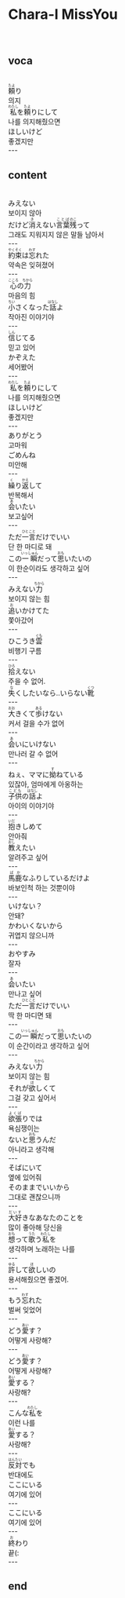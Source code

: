 <h1>Chara-I MissYou</h1><br>
<h2>voca</h2><br>
<ruby>頼<rt>たよ</rt></ruby>り<br>
의지<br>
<ruby>私<rt>わたし</rt></ruby>を<ruby>頼<rt>たよ</rt></ruby>りにして<br>
나를 의지해줬으면<br>
ほしいけど<br>
좋겠지만<br>
---<br>
<h2>content</h2><br>
みえない<br>
보이지 않아<br>
だけど<ruby>消<rt>き</rt></ruby>えない<ruby>言葉<rt>ことば</rt></ruby><ruby>残<rt>のこ</rt></ruby>って<br>
그래도 지워지지 않은 말들 남아서<br>
---<br>
<ruby>約束<rt>やくそく</rt></ruby>は<ruby>忘<rt>わす</rt></ruby>れた<br>
약속은 잊혀졌어<br>
---<br>
<ruby>心<rt>こころ</rt></ruby>の<ruby>力<rt>ちから</rt></ruby><br>
마음의 힘<br>
<ruby>小<rt>ちい</rt></ruby>さくなった<ruby>話<rt>はなし</rt></ruby>よ<br>
작아진 이야기야<br>
---<br>
<ruby>信<rt>しん</rt></ruby>じてる<br>
믿고 있어<br>
かぞえた<br>
세어봤어<br>
---<br>
<ruby>私<rt>わたし</rt></ruby>を<ruby>頼<rt>たよ</rt></ruby>りにして<br>
나를 의지해줬으면<br>
ほしいけど<br>
좋겠지만<br>
---<br>
ありがとう<br>
고마워<br>
ごめんね<br>
미안해<br>
---<br>
<ruby>繰<rt>く</rt></ruby>り<ruby>返<rt>かえ</rt></ruby>して<br>
반복해서<br>
<ruby>会<rt>あ</rt></ruby>いたい<br>
보고싶어<br>
---<br>
ただ<ruby>一言<rt>ひとこと</rt></ruby>だけでいい<br>
단 한 마디로 돼<br>
この<ruby>一瞬<rt>いっしゅん</rt></ruby>だって<ruby>思<rt>おも</rt></ruby>いたいの<br>
이 한순이라도 생각하고 싶어<br>
---<br>
みえない<ruby>力<rt>ちから</rt></ruby><br>
보이지 않는 힘<br>
<ruby>追<rt>お</rt></ruby>いかけてた<br>
쫓아갔어<br>
---<br>
ひこうき<ruby>雲<rt>ぐも</rt></ruby><br>
비행기 구름<br>
---<br>
<ruby>拾<rt>ひろ</rt></ruby>えない<br>
주을 수 없어.<br>
<ruby>失<rt>な</rt></ruby>くしたいなら‥いらない<ruby>靴<rt>くつ</rt></ruby><br>
---<br>
<ruby>大<rt>おお</rt></ruby>きくて<ruby>歩<rt>ある</rt></ruby>けない<br>
커서 걸을 수가 없어<br>
---<br>
<ruby>会<rt>あ</rt></ruby>いにいけない<br>
만나러 갈 수 없어<br>
---<br>
ねぇ、ママに<ruby>拗<rt>す</rt></ruby>ねている<br>
있잖아, 엄마에게 아옹하는<br>
<ruby>子供<rt>こども</rt></ruby>の<ruby>話<rt>はなし</rt></ruby>よ<br>
아이의 이야기야<br>
---<br>
<ruby>抱<rt>いだ</rt></ruby>きしめて<br>
안아줘<br>
<ruby>教<rt>おし</rt></ruby>えたい<br>
알려주고 싶어<br>
---<br>
<ruby>馬鹿<rt>ばか</rt></ruby>なふりしているだけよ<br>
바보인척 하는 것뿐이야<br>
---<br>
いけない？<br>
안돼?<br>
かわいくないから<br>
귀엽지 않으니까<br>
---<br>
おやすみ<br>
잘자<br>
---<br>
<ruby>会<rt>あ</rt></ruby>いたい<br>
만나고 싶어<br>
ただ<ruby>一言<rt>ひとこと</rt></ruby>だけでいい<br>
딱 한 마디면 돼<br>
---<br>
この<ruby>一瞬<rt>いっしゅん</rt></ruby>だって<ruby>思<rt>おも</rt></ruby>いたいの<br>
이 순간이라고 생각하고 싶어<br>
---<br>
みえない<ruby>力<rt>ちから</rt></ruby><br>
보이지 않는 힘<br>
それが<ruby>欲<rt>ほ</rt></ruby>しくて<br>
그걸 갖고 싶어서<br>
---<br>
<ruby>欲張<rt>よくば</rt></ruby>りでは<br>
욕심쟁이는<br>
ないと<ruby>思<rt>おも</rt></ruby>うんだ<br>
아니라고 생각해<br>
---<br>
そばにいて<br>
옆에 있어줘<br>
そのままでいいから<br>
그대로 괜찮으니까<br>
---<br>
<ruby>大好<rt>だいす</rt></ruby>きなあなたのことを<br>
많이 좋아해 당신을<br>
<ruby>想<rt>おも</rt></ruby>って<ruby>歌<rt>うた</rt></ruby>う<ruby>私<rt>わたし</rt></ruby>を<br>
생각하며 노래하는 나를<br>
---<br>
<ruby>許<rt>ゆる</rt></ruby>して<ruby>欲<rt>ほ</rt></ruby>しいの<br>
용서해줬으면 좋겠어.<br>
---<br>
もう<ruby>忘<rt>わす</rt></ruby>れた<br>
벌써 잊었어<br>
---<br>
どう<ruby>愛<rt>あい</rt></ruby>す？<br>
어떻게 사랑해?<br>
---<br>
どう<ruby>愛<rt>あい</rt></ruby>す？<br>
어떻게 사랑해?<br>
<ruby>愛<rt>あい</rt></ruby>する？<br>
사랑해? <br>
---<br>
こんな<ruby>私<rt>わたし</rt></ruby>を<br>
이런 나를<br>
<ruby>愛<rt>あい</rt></ruby>する？<br>
사랑해?<br>
---<br>
<ruby>反対<rt>はんたい</rt></ruby>でも<br>
반대에도<br>
ここにいる<br>
여기에 있어<br>
---<br>
ここにいる<br>
여기에 있어<br>
---<br>
<ruby>終<rt>お</rt></ruby>わり<br>
끝(:<br>
---<br>
<h2>end</h2>
